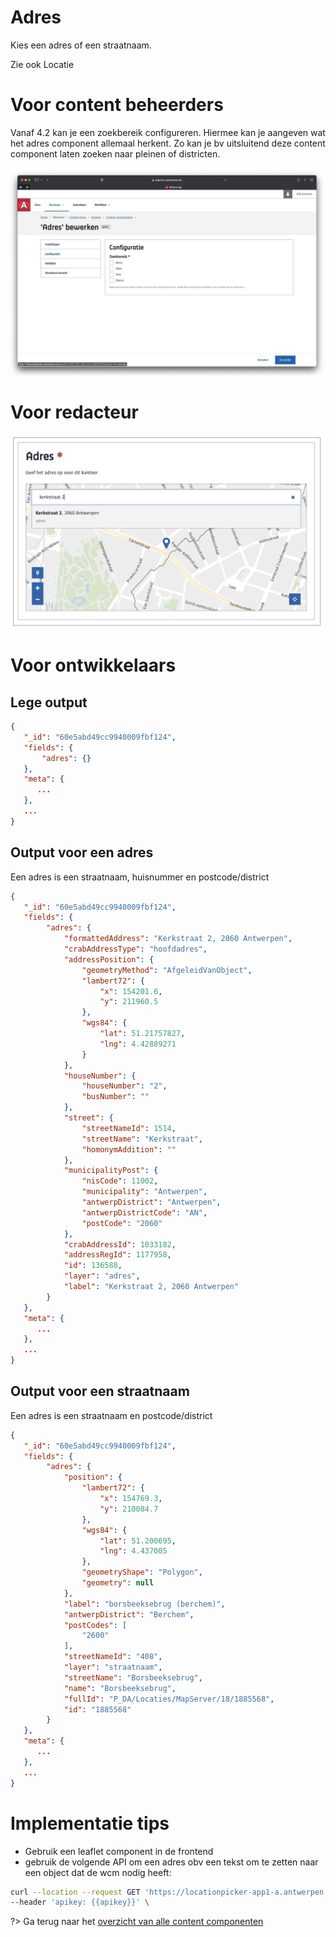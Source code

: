 # Adres
Kies een adres of een straatnaam.

Zie ook Locatie

# Voor content beheerders
Vanaf 4.2 kan je een zoekbereik configureren. Hiermee kan je aangeven wat het adres component allemaal herkent. Zo kan je bv uitsluitend deze content component laten zoeken naar pleinen of districten.

![Adres configuratie](../assets/adres-config.jpg)

# Voor redacteur
![Adres configuratie](../assets/adres-red.jpg)

# Voor ontwikkelaars
## Lege output
```json
{
   "_id": "60e5abd49cc9940009fbf124",
   "fields": {
       "adres": {}
   },
   "meta": {
      ...
   },
   ...
}
```

## Output voor een adres
Een adres is een straatnaam, huisnummer en postcode/district

```json
{
   "_id": "60e5abd49cc9940009fbf124",
   "fields": {
        "adres": {
            "formattedAddress": "Kerkstraat 2, 2060 Antwerpen",
            "crabAddressType": "hoofdadres",
            "addressPosition": {
                "geometryMethod": "AfgeleidVanObject",
                "lambert72": {
                    "x": 154201.6,
                    "y": 211960.5
                },
                "wgs84": {
                    "lat": 51.21757827,
                    "lng": 4.42889271
                }
            },
            "houseNumber": {
                "houseNumber": "2",
                "busNumber": ""
            },
            "street": {
                "streetNameId": 1514,
                "streetName": "Kerkstraat",
                "homonymAddition": ""
            },
            "municipalityPost": {
                "nisCode": 11002,
                "municipality": "Antwerpen",
                "antwerpDistrict": "Antwerpen",
                "antwerpDistrictCode": "AN",
                "postCode": "2060"
            },
            "crabAddressId": 1033182,
            "addressRegId": 1177958,
            "id": 136588,
            "layer": "adres",
            "label": "Kerkstraat 2, 2060 Antwerpen"
        }
   },
   "meta": {
      ...
   },
   ...
}
```


## Output voor een straatnaam
Een adres is een straatnaam en postcode/district

```json
{
   "_id": "60e5abd49cc9940009fbf124",
   "fields": {
        "adres": {
            "position": {
                "lambert72": {
                    "x": 154769.3,
                    "y": 210084.7
                },
                "wgs84": {
                    "lat": 51.200695,
                    "lng": 4.437005
                },
                "geometryShape": "Polygon",
                "geometry": null
            },
            "label": "borsbeeksebrug (berchem)",
            "antwerpDistrict": "Berchem",
            "postCodes": [
                "2600"
            ],
            "streetNameId": "408",
            "layer": "straatnaam",
            "streetName": "Borsbeeksebrug",
            "name": "Borsbeeksebrug",
            "fullId": "P_DA/Locaties/MapServer/18/1885568",
            "id": "1885568"
        }
   },
   "meta": {
      ...
   },
   ...
}
```

# Implementatie tips

* Gebruik een leaflet component in de frontend
* gebruik de volgende API om een adres obv een tekst om te zetten naar een object dat de wcm nodig heeft: 

```bash
curl --location --request GET 'https://locationpicker-app1-a.antwerpen.be/api/v2/addresses?streetname=Borsbeeksebrug&housenumber=38' \
--header 'apikey: {{apikey}}' \
```

?> Ga terug naar het [overzicht van alle content componenten](/redactie/content/cc/standaard-cc.md)